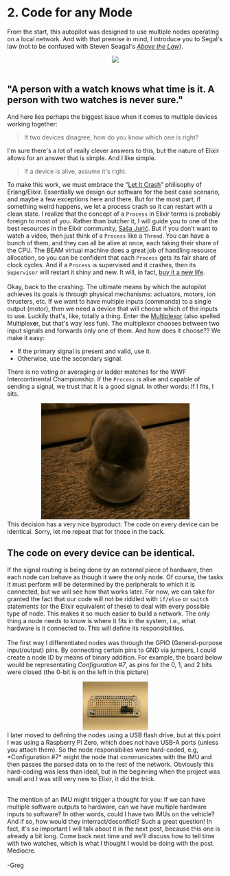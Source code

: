 # 2. Code for any Mode
From the start, this autopilot was designed to use multiple nodes operating on a local network. And with that premise in mind, I introduce you to Segal's law (not to be confused with Steven Seagal's [*Above the Law*](https://youtu.be/BsbYE-Q474I)).<div align=center><img src="https://upload.wikimedia.org/wikipedia/en/thumb/a/a1/Abovethelaw.jpg/220px-Abovethelaw.jpg"></div><br>
## "A person with a watch knows what time is it. A person with two watches is never sure."

And here lies perhaps the biggest issue when it comes to multiple devices working together: 
> If two devices disagree, how do you know which one is right?

I'm sure there's a lot of really clever answers to this, but the nature of Elixir allows for an answer that is simple. And I like simple.
> If a device is alive, assume it's right.

To make this work, we must embrace the "[Let It Crash](http://stratus3d.com/blog/2020/01/20/applying-the-let-it-crash-philosophy-outside-erlang/)" philisophy of Erlang/Elixir. Essentially we design our software for the best case scenario, and maybe a few exceptions here and there. But for the most part, if something weird happens, we let a process crash so it can restart with a clean state. I realize that the concept of a `Process` in Elixir terms is probably foreign to most of you. Rather than butcher it, I will guide you to one of the best resources in the Elixir community, [Saša Jurić](https://youtu.be/JvBT4XBdoUE). But if you don't want to watch a video, then just think of a `Process` like a `Thread`. You can have a bunch of them, and they can all be alive at once, each taking their share of the CPU. The BEAM virtual machine does a great job of handling resource allocation, so you can be confident that each `Process` gets its fair share of clock cycles. And if a `Process` is supervised and it crashes, then its `Supervisor` will restart it shiny and new. It will, in fact, [buy it a new life](https://youtu.be/W05cPXpUHGI).<br><br>
Okay, back to the crashing. The ultimate means by which the autopilot achieves its goals is through physical mechanisms: actuators, motors, ion thrusters, etc. If we want to have multiple inputs (commands) to a single output (motor), then we need a device that will choose which of the inputs to use. Luckily that's, like, totally a thing. Enter the [Multiplexor](https://en.wikipedia.org/wiki/Multiplexer) (also spelled Multiplex**e**r, but that's way less fun). The multiplexor chooses between two input signals and forwards only one of them. And how does it choose?? We make it easy:
* If the primary signal is present and valid, use it.
* Otherwise, use the secondary signal.<br>

There is no voting or averaging or ladder matches for the WWF Intercontinental Championship. If the `Process` is alive and capable of sending a signal, we trust that it is a good signal. In other words: If I fits, I sits.<div align="center"><img src="../blog/gifs/if_i_fits.gif"></div>
This decision has a very nice byproduct: The code on every device can be identical. Sorry, let me repeat that for those in the back.<br>
## **The code on every device can be identical.**<br>
If the signal routing is being done by an external piece of hardware, then each node can behave as though it were the only node. Of course, the tasks it must perform will be determined by the peripherals to which it is connected, but we will see how that works later. For now, we can take for granted the fact that our code will not be riddled with `if/else` or `switch` statements (or the Elixir equivalent of these) to deal with every possible type of node. This makes it so much easier to build a network. The only thing a node needs to know is where it fits in the system, i.e., what hardware is it connected to. This will define its responsibilities.<br><br>
The first way I differentiated nodes was through the GPIO (General-purpose input/output) pins. By connecting certain pins to GND via jumpers, I could create a node ID by means of binary addition. For example, the board below would be representating *Configuration #7*, as pins for the 0, 1, and 2 bits were closed (the 0-bit is on the left in this picture)
<div align="center"><img src="../blog/images/Peripherals/Pi0_Bonnet.JPG" width="30%"></div>
I later moved to defining the nodes using a USB flash drive, but at this point I was using a Raspberry Pi Zero, which does not have USB-A ports (unless you attach them). So the node responsibilies were hard-coded, e.g, *Configuration #7* might the node that communicates with the IMU and then passes the parsed data on to the rest of the network. Obviously this hard-coding was less than ideal, but in the beginning when the project was small and I was still very new to Elixir, it did the trick.<br><br>

The mention of an IMU might trigger a thought for you: If we can have multiple software outputs to hardware, can we have multiple hardware inputs to software? In other words, could I have two IMUs on the vehicle? And if so, how would they interract/deconflict? Such a great question! In fact, it's so important I will talk about it in the next post, because this one is already a bit long. Come back next time and we'll discuss how to tell time with two watches, which is what I thought I would be doing with the post. Mediocre.<br><br>
-Greg